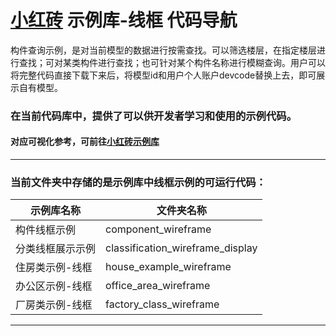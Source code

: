 # [小红砖](www.bos.xyz) 示例库-线框 代码导航


构件查询示例，是对当前模型的数据进行按需查找。可以筛选楼层，在指定楼层进行查找；可对某类构件进行查找；也可针对某个构件名称进行模糊查询。用户可以将完整代码直接下载下来后，将模型id和用户个人账户devcode替换上去，即可展示自有模型。

### 在当前代码库中，提供了可以供开发者学习和使用的示例代码。

#### 对应可视化参考，可前往[小红砖示例库](https://www.bos.xyz/examples/)

---

### 当前文件夹中存储的是示例库中线框示例的可运行代码：

示例库名称 | 文件夹名称 
------------ | ------------- 
构件线框示例 | component_wireframe
分类线框展示示例 | classification_wireframe_display
住房类示例-线框 | house_example_wireframe
办公区示例-线框 | office_area_wireframe
厂房类示例-线框 | factory_class_wireframe

---
